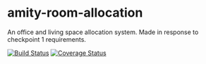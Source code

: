 # amity-room-allocation
An office and living space allocation system. Made in response to checkpoint 1 requirements.


[![Build Status](https://travis-ci.org/andela-akiura/amity-room-allocation.svg?branch=master)](https://travis-ci.org/andela-akiura/amity-room-allocation)
[![Coverage Status](https://coveralls.io/repos/github/andela-akiura/amity-room-allocation/badge.svg?branch=feature-review)](https://coveralls.io/github/andela-akiura/amity-room-allocation?branch=feature-review)
